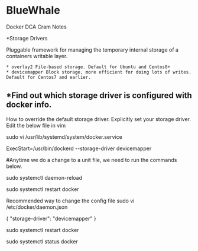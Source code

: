 # BlueWhale
Docker DCA Cram Notes 

*Storage Drivers

Pluggable framework for managing the temporary internal storage of a containers writable layer. 

	* overlay2 File-based storage. Default for Ubuntu and Centos8+
	* devicemapper Block storage, more efficient for doing lots of writes. Default for Centos7 and earlier. 


*Find out which storage driver is configured with docker info. 
---------------------------------------------------
How to override the default storage driver.
Explicitly set your storage driver. Edit the below file in vim 

sudo vi /usr/lib/systemd/system/docker.service

ExecStart=/usr/bin/dockerd --storage-driver devicemapper

#Anytime we do a change to a unit file, we need to run the commands below. 

sudo systemctl daemon-reload

sudo systemctl restart docker

Recommended way to change the config file
sudo vi /etc/docker/daemon.json

{
  "storage-driver": "devicemapper"
}

sudo systemctl restart docker

sudo systemctl status docker
